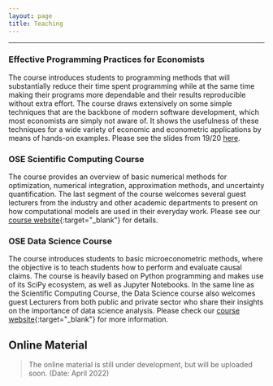 ```yaml
---
layout: page
title: Teaching
---
```


---

### Effective Programming Practices for Economists

The course introduces students to programming methods that will substantially reduce
their time spent programming while at the same time making their programs more
dependable and their results reproducible without extra effort. The course draws
extensively on some simple techniques that are the backbone of modern software
development, which most economists are simply not aware of. It shows the usefulness of
these techniques for a wide variety of economic and econometric applications by means of
hands-on examples. Please see the slides from 19/20
[here](https://www.wiwi.uni-bonn.de/gaudecker/prog_econ_slides.html#prog-econ-slides).

### OSE Scientific Computing Course

The course provides an overview of basic numerical methods for optimization, numerical
integration, approximation methods, and uncertainty quantification. The last segment of
the course welcomes several guest lecturers from the industry and other academic
departments to present on how computational models are used in their everyday work.
Please see our [course website](https://ose-scientific-computing.readthedocs.io){:target="_blank"} for details.

### OSE Data Science Course

The course introduces students to basic microeconometric methods, where the objective is
to teach students how to perform and evaluate causal claims. The course is heavily based
on Python programming and makes use of its SciPy ecosystem, as well as Jupyter
Notebooks. In the same line as the Scientific Computing Course, the Data Science course
also welcomes guest Lecturers from both public and private sector who share their
insights on the importance of data science analysis. Please check our [course
website](https://ose-data-science.readthedocs.io/en/latest/){:target="_blank"} for more
information.


## Online Material
> The online material is still under development, but will be uploaded soon.
> (Date: April 2022)